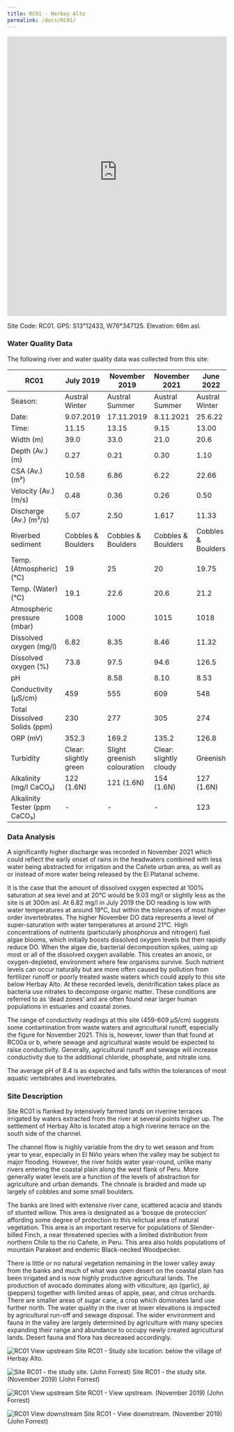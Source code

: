 ```yaml
---
title: RC01 - Herbay Alto
permalink: /docs/RC01/
---
```


<iframe width="100%" height="640" allowfullscreen style="border-style:none;" src="https://cavep-undc-hosting.netlify.com/sites/RC01/app-files/"></iframe>


Site Code: RC01.  GPS: S13°12433, W76°347125. Elevation:
66m asl.


### Water Quality Data

The following river and water quality data was collected from this site:

|     RC01                             |     July 2019                 |     November 2019                  |     November 2021              |     June 2022             |
|--------------------------------------|-------------------------------|------------------------------------|--------------------------------|---------------------------|
|     Season:                          |     Austral Winter            |     Austral Summer                 |     Austral Summer             |     Austral Winter        |
|     Date:                            |     9.07.2019                 |     17.11.2019                     |     8.11.2021                  |     25.6.22               |
|     Time:                            |     11.15                     |     13.15                          |     9.15                       |     13.00                 |
|     Width (m)                        |     39.0                      |     33.0                           |     21.0                       |     20.6                  |
|     Depth (Av.) (m)                  |     0.27                      |     0.21                           |     0.30                       |     1.10                  |
|     CSA (Av.) (m²)                   |     10.58                     |     6.86                           |     6.22                      |     22.66                 |
|     Velocity (Av.) (m/s)             |     0.48                      |     0.36                           |     0.26                       |     0.50                  |
|     Discharge (Av.) (m³/s)           |     5.07                      |     2.50                           |     1.617                      |     11.33                 |
|     Riverbed sediment                |     Cobbles & Boulders        |     Cobbles & Boulders             |     Cobbles & Boulders         |     Cobbles & Boulders    |
|     Temp. (Atmospheric) (°C)         |     19                        |     25                             |     20                         |     19.75                 |
|     Temp. (Water) (°C)               |     19.1                      |     22.6                           |     20.6                       |     21.2                  |
|     Atmospheric pressure (mbar)      |     1008                      |     1000                           |     1015                       |     1018                  |
|     Dissolved oxygen (mg/l)          |     6.82                      |     8.35                           |     8.46                       |     11.32                 |
|     Dissolved oxygen (%)             |     73.8                      |     97.5                           |     94.6                       |     126.5                 |
|     pH                               |                               |     8.58                           |     8.10                       |     8.53                  |
|     Conductivity (µS/cm)             |     459                       |     555                            |     609                        |     548                   |
|     Total Dissolved Solids (ppm)     |     230                       |     277                            |     305                        |     274                   |
|     ORP (mV)                         |     352.3                     |     169.2                          |     135.2                      |     126.8                 |
|     Turbidity                        |     Clear: slightly green     |     Slight greenish colouration    |     Clear: slightly cloudy     |     Greenish              |
|     Alkalinity (mg/l CaCO₃)          |     122 (1.6N)                |     121 (1.6N)                     |     154 (1.6N)                 |     127 (1.6N)            |
|     Alkalinity Tester (ppm CaCO₃)    |     -                         |     -                              |     -                          |     123                   |


### Data Analysis
A significantly higher discharge was recorded in November 2021 which could reflect the early onset of rains in the headwaters combined with less water being abstracted for irrigation and the Cañete urban area, as well as or instead of more water being released by the El Platanal scheme.

It is the case that the amount of dissolved oxygen expected at 100% saturation at sea level and at 20°C would be 9.03 mg/l or slightly less as the site is at 300m asl. At 6.82 mg/l in July 2019 the DO reading is low with water temperatures at around 19°C, but within the tolerances of most higher order invertebrates. The higher November DO data represents a level of super-saturation with water temperatures at around 21°C. High concentrations of nutrients (particularly phosphorus and nitrogen) fuel algae blooms, which initially boosts dissolved oxygen levels but then rapidly reduce DO. When the algae die, bacterial decomposition spikes, using up most or all of the dissolved oxygen available. This creates an anoxic, or oxygen-depleted, environment where few organisms survive. Such nutrient levels can occur naturally but are more often caused by pollution from fertilizer runoff or poorly treated waste waters which could apply to this site below Herbay Alto. At these recorded levels, denitrification takes place as bacteria use nitrates to decompose organic matter. These conditions are referred to as ‘dead zones’ and are often found near larger human populations in estuaries and coastal zones. 

The range of conductivity readings at this site (459-609 µS/cm) suggests some contamination from waste waters and agricultural runoff, especially the figure for November 2021. This is, however, lower than that found at RC00a or b, where sewage and agricultural waste would be expected to raise conductivity. Generally, agricultural runoff and sewage will increase conductivity due to the additional chloride, phosphate, and nitrate ions. 

The average pH of 8.4 is as expected and falls within the tolerances of most aquatic vertebrates and invertebrates.


### Site Description
Site RC01 is flanked by intensively farmed lands on riverine terraces irrigated by waters extracted from the river at several points higher up. The settlement  of Herbay Alto is located atop a high riverine terrace on the south side of the channel. 

The channel flow is highly variable from the dry to wet season and from year to year, especially in El Niño years when the valley may be subject to major flooding. However, the river holds water year-round, unlike many rivers entering the coastal plain along the west flank of Peru. More generally water levels are a function of the levels of abstraction for agriculture and urban demands. The chnnale is braided and made up largely of cobbles and some small boulders.

The banks are lined with extensive river cane, scattered acacia and stands of stunted willow. This area is designated as a ‘bosque de proteccion’ affording some degree of protection to this relictual area of natural vegetation. This area is an important reserve for populations of Slender-billed Finch, a near threatened species with a limited distribution from northern Chile to the rio Cañete, in Peru. This area also holds populations of mountain Parakeet and endemic Black-necked Woodpecker. 

There is little or no natural vegetation remaining in the lower valley away from the banks and much of what was open desert on the coastal plain has been irrigated and is now highly productive agricultural lands. The production of avocado dominates along with viticulture, ajo (garlic), aji (peppers) together with limited areas of apple, pear, and citrus orchards. There are smaller areas of sugar cane, a crop which dominates land use further north. The water quality in the river at lower elevations is impacted by agricultural run-off and sewage disposal. The wider environment and fauna in the valley are largely determined by agriculture with many species expanding their range and abundance to occupy newly created agricultural lands. Desert fauna and flora has decreased accordingly.


![RC01 View upstream](/assets/SiteDescriptions/RC01/RC01HerbaAlto.jpg)
Site RC01 - Study site location: below the village of Herbay Alto. 


![Site RC01 - the study site. (John Forrest)](/assets/SiteDescriptions/RC01/RC01Studysite.JPG)
Site RC01 - the study site. (November 2019) (John Forrest)


![RC01 View upstream](/assets/SiteDescriptions/RC01/RC01Viewupstream.JPG)
Site RC01 - View upstream. (November 2019) (John Forrest)


![RC01 View downstream](/assets/SiteDescriptions/RC01/RC01Viewdownstream.JPG)
Site RC01 - View downstream. (November 2019) (John Forrest)
